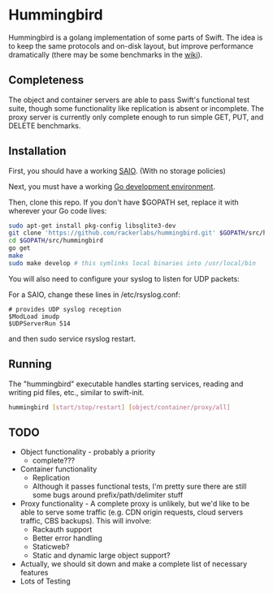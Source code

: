 Hummingbird
=========

Hummingbird is a golang implementation of some parts of Swift.  The idea is to keep the same protocols and on-disk layout, but improve performance dramatically (there may be some benchmarks in the [wiki](https://github.com/rackerlabs/hummingbird/wiki)).


Completeness
------------

The object and container servers are able to pass Swift's functional test suite, though some functionality like replication is absent or incomplete.  The proxy server is currently only complete enough to run simple GET, PUT, and DELETE benchmarks.


Installation
--------------

First, you should have a working [SAIO](http://docs.openstack.org/developer/swift/development_saio.html). (With no storage policies)

Next, you must have a working [Go development environment](https://golang.org/doc/install).

Then, clone this repo.  If you don't have $GOPATH set, replace it with wherever your Go code lives:

```sh
sudo apt-get install pkg-config libsqlite3-dev
git clone 'https://github.com/rackerlabs/hummingbird.git' $GOPATH/src/hummingbird
cd $GOPATH/src/hummingbird
go get
make
sudo make develop # this symlinks local binaries into /usr/local/bin
```

You will also need to configure your syslog to listen for UDP packets:

For a SAIO, change these lines in /etc/rsyslog.conf:
```
# provides UDP syslog reception
$ModLoad imudp
$UDPServerRun 514
```

and then sudo service rsyslog restart.


Running
-------

The "hummingbird" executable handles starting services, reading and writing pid files, etc., similar to swift-init.

```sh
hummingbird [start/stop/restart] [object/container/proxy/all]
```


TODO
----

* Object functionality - probably a priority
  * complete???
* Container functionality
  * Replication
  * Although it passes functional tests, I'm pretty sure there are still some bugs around prefix/path/delimiter stuff
* Proxy functionality - A complete proxy is unlikely, but we'd like to be able to serve some traffic (e.g. CDN origin requests, cloud servers traffic, CBS backups).  This will involve:
  * Rackauth support
  * Better error handling
  * Staticweb?
  * Static and dynamic large object support?
* Actually, we should sit down and make a complete list of necessary features
* Lots of Testing


